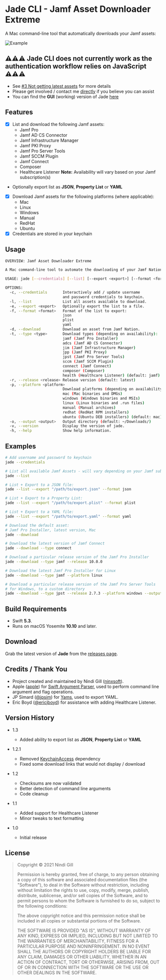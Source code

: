 # Jade CLI - Jamf Asset Downloader Extreme

A Mac command-line tool that automatically downloads your Jamf assets:

![Example](Readme%20Resources/Example.png)

## :warning::warning::warning: Jade CLI does not currently work as the authentication workflow relies on JavaScript :warning::warning::warning:

* See [#3 Not getting latest assets](https://github.com/ninxsoft/Jade-CLI/issues/3) for more details
* Please get involved / contact me [directly](mailto:nindi@ninxsoft.com) if you believe you can assist
* You can find the **GUI** (working) version of Jade [here](https://github.com/ninxsoft/Jade)

## Features

* [x] List and download the following Jamf assets:
  * Jamf Pro
  * Jamf AD CS Connector
  * Jamf Infrastructure Manager
  * Jamf PKI Proxy
  * Jamf Pro Server Tools
  * Jamf SCCM Plugin
  * Jamf Connect
  * Composer
  * Healthcare Listener
  **Note:** Availability will vary based on your Jamf subscription(s)
* Optionally export list as **JSON**, **Property List** or **YAML**
* [x] Download Jamf assets for the following platforms (where applicable):
  * Mac
  * Linux
  * Windows
  * Manual
  * RedHat
  * Ubuntu
* [x] Credentials are stored in your keychain

## Usage

```bash
OVERVIEW: Jamf Asset Downloader Extreme

A Mac command-line tool to automate the downloading of your Jamf Nation assets.

USAGE: jade [--credentials] [--list] [--export <export>] [--format <format>] [--download] [--type <type>] [--release <release>] [--platform <platform>] [--output <output>] [--version]

OPTIONS:
  -c, --credentials       Interactively add / update username
                          and password credentials to keychain.
  -l, --list              List all assets available to download.
  -e, --export <export>   Optionally export the list to a file.
  -f, --format <format>   Format of the list to export:
                          json
                          plist
                          yaml
  -d, --download          Download an asset from Jamf Nation.
  -t, --type <type>       Download types (depending on availability):
                          jamf (Jamf Pro Installer)
                          adcs (Jamf AD CS Connector)
                          jim (Jamf Infrastructure Manager)
                          jpp (Jamf PKI Proxy)
                          jpst (Jamf Pro Server Tools)
                          sccm (Jamf SCCM Plugin)
                          connect (Jamf Connect)
                          composer (Composer)
                          health (Healthcare Listener) (default: jamf)
  -r, --release <release> Release version (default: latest)
  -p, --platform <platform>
                          Download platforms (depending on availability):
                          mac (Mac binaries and DMGs)
                          windows (Windows binaries and MSIs)
                          linux (Linux binaries and .run files)
                          manual (Manual archives)
                          redhat (RedHat RPM installers)
                          ubuntu (Ubuntu DEB installers) (default: mac)
  -o, --output <output>   Output directory (default: ~/Downloads/)
  -v, --version           Display the version of jade.
  -h, --help              Show help information.
```

## Examples

```bash
# Add username and password to keychain
jade --credentials

# List all available Jamf Assets - will vary depending on your Jamf subscription
jade --list

# List + Export to a JSON file:
jade --list --export "/path/to/export.json" --format json

# List + Export to a Property List:
jade --list --export "/path/to/export.plist" --format plist

# List + Export to a YAML file:
jade --list --export "/path/to/export.yaml" --format yaml

# Download the default asset:
# Jamf Pro Installer, latest version, Mac
jade --download

# Download the latest version of Jamf Connect
jade --download --type connect

# Download a particular release version of the Jamf Pro Installer
jade --download --type jamf --release 10.0.0

# Download the latest Jamf Pro Installer for Linux
jade --download --type jamf --platform linux

# Download a particular release version of the Jamf Pro Server Tools
# for Windows, to a custom directory
jade --download --type jpst --release 2.7.3 --platform windows --output "/path/to/custom/directory"
```

## Build Requirements

* Swift **5.3**.
* Runs on macOS Yosemite **10.10** and later.

## Download

Grab the latest version of **Jade** from the [releases page](https://github.com/ninxsoft/Jade-CLI/releases).

## Credits / Thank You

* Project created and maintained by Nindi Gill ([ninxsoft](https://github.com/ninxsoft)).
* Apple ([apple](https://github.com/apple)) for [Swift Argument Parser](https://github.com/apple/swift-argument-parser), used to perform command line argument and flag operations.
* JP Simard ([@jpsim](https://github.com/jpsim)) for [Yams](https://github.com/jpsim/Yams), used to export YAML.
* Eric Boyd ([@ericjboyd](https://twitter.com/ericjboyd)) for assistance with adding Healthcare Listener.

## Version History

* 1.3
  * Added ability to export list as **JSON**, **Property List** or **YAML**

* 1.2.1
  * Removed [KeychainAccess](https://github.com/kishikawakatsumi/KeychainAccess) dependency
  * Fixed some download links that would not display / download

* 1.2
  * Checksums are now validated
  * Better detection of command line arguments
  * Code cleanup

* 1.1
  * Added support for Healthcare Listener
  * Minor tweaks to text formatting

* 1.0
  * Initial release

## License

> Copyright © 2021 Nindi Gill
>
> Permission is hereby granted, free of charge, to any person obtaining a copy
> of this software and associated documentation files (the "Software"), to deal
> in the Software without restriction, including without limitation the rights
> to use, copy, modify, merge, publish, distribute, sublicense, and/or sell
> copies of the Software, and to permit persons to whom the Software is
> furnished to do so, subject to the following conditions:
>
> The above copyright notice and this permission notice shall be included in all
> copies or substantial portions of the Software.
>
> THE SOFTWARE IS PROVIDED "AS IS", WITHOUT WARRANTY OF ANY KIND, EXPRESS OR
> IMPLIED, INCLUDING BUT NOT LIMITED TO THE WARRANTIES OF MERCHANTABILITY,
> FITNESS FOR A PARTICULAR PURPOSE AND NONINFRINGEMENT. IN NO EVENT SHALL THE
> AUTHORS OR COPYRIGHT HOLDERS BE LIABLE FOR ANY CLAIM, DAMAGES OR OTHER
> LIABILITY, WHETHER IN AN ACTION OF CONTRACT, TORT OR OTHERWISE, ARISING FROM,
> OUT OF OR IN CONNECTION WITH THE SOFTWARE OR THE USE OR OTHER DEALINGS IN THE
> SOFTWARE.
